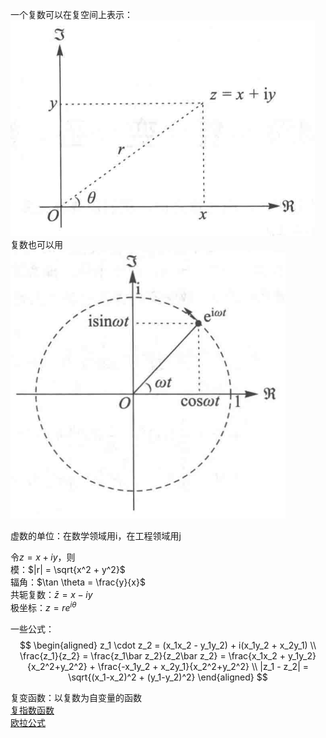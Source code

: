 一个复数可以在复空间上表示：  
![](/assets/images/10.png)  
复数也可以用
![](/assets/images/11.png)  

虚数的单位：在数学领域用i，在工程领域用j  

令$z = x + iy$，则  
模：$|r| = \sqrt{x^2 + y^2}$  
辐角：$\tan \theta = \frac{y}{x}$  
共轭复数：$\bar z = x - iy$  
极坐标：$z = re^{i\theta}$

一些公式：  
$$
\begin{aligned}
z_1 \cdot z_2 = (x_1x_2 - y_1y_2) + i(x_1y_2 + x_2y_1)   \\
\frac{z_1}{z_2} = \frac{z_1\bar z_2}{z_2\bar z_2} = \frac{x_1x_2 + y_1y_2}{x_2^2+y_2^2} + \frac{-x_1y_2 + x_2y_1}{x_2^2+y_2^2}  \\
|z_1 - z_2| = \sqrt{(x_1-x_2)^2 + (y_1-y_2)^2}
\end{aligned}
$$

复变函数：以复数为自变量的函数  
[复指数函数](https://windmissing.github.io/mathematics_basic_for_ML/Mathematics/function.html)  
[欧拉公式]()